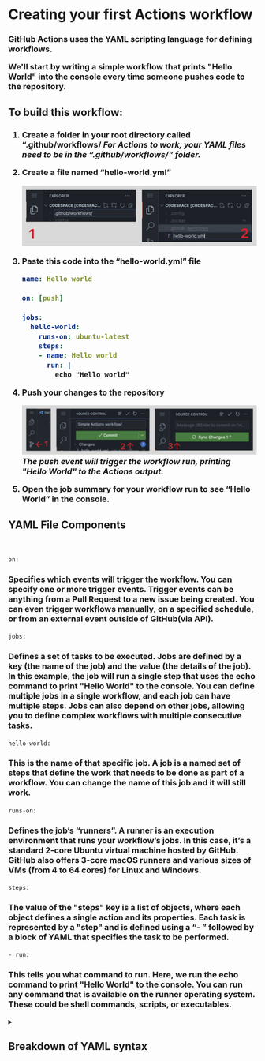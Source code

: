 <h1>Creating your first Actions workflow</h1>

<h3>
GitHub Actions uses the YAML scripting language for defining workflows.

We'll start by writing a simple workflow that prints "Hello World" into the console every time someone pushes code to the repository.</h3>
<h2>To build this workflow:</h2>
<h3>

1. Create a folder in your root directory called “.github/workflows/
    _For Actions to work, your YAML files need to be in the “.github/workflows/” folder._

2. Create a file named “hello-world.yml”

    ![](./create-file.png)

3. Paste this code into the “hello-world.yml” file
    ```yml
    name: Hello world

    on: [push]

    jobs:
      hello-world:
        runs-on: ubuntu-latest
        steps:
        - name: Hello world
          run: |
            echo "Hello world"
    ```

4. Push your changes to the repository

    ![](./push-changes.png)
    _The push event will trigger the workflow run, printing "Hello World" to the Actions output._

5. Open the job summary for your workflow run to see “Hello World” in the console.</h3>


<h2>YAML File Components</h2>
<br>

`on:`
<h3>Specifies which events will trigger the workflow. You can specify one or more trigger events. Trigger events can be anything from a Pull Request to a new issue being created. You can even trigger workflows manually, on a specified schedule, or from an external event outside of GitHub(via API).</h3>

`jobs:`
<h3>Defines a set of tasks to be executed. Jobs are defined by a key (the name of the job) and the value (the details of the job). In this example, the job will run a single step that uses the echo command to print "Hello World" to the console. You can define multiple jobs in a single workflow, and each job can have multiple steps. Jobs can also depend on other jobs, allowing you to define complex workflows with multiple consecutive tasks.</h3>

`hello-world:`
<h3>This is the name of that specific job. A job is a named set of steps that define the work that needs to be done as part of a workflow. You can change the name of this job and it will still work.</h3>

`runs-on:`
<h3>Defines the job’s “runners”. A runner is an execution environment that runs your workflow’s jobs. In this case, it’s a standard 2-core Ubuntu virtual machine hosted by GitHub. GitHub also offers 3-core macOS runners and various sizes of VMs (from 4 to 64 cores) for Linux and Windows.</h3>

`steps:`
<h3>The value of the "steps" key is a list of objects, where each object defines a single action and its properties. Each task is represented by a "step" and is defined using a “- ” followed by a block of YAML that specifies the task to be performed.</h3>

`- run:`
<h3>This tells you what command to run. Here, we run the echo command to print "Hello World" to the console. You can run any command that is available on the runner operating system. These could be shell commands, scripts, or executables.</h2>

<details><summary><h2>Breakdown of YAML syntax</h2></summary>
<h3>YAML (short for “Yet Another Markup Language”) is a human-readable data serialization language that is used for storing and transmitting data structures and configurations. It is often used for configuration files, but can also be used for storing data in a serialized form, such as database dumps or log files.

**Some basic rules for YAML syntax in GitHub Actions:**

- Indentation & Spaces: YAML files use indentation to indicate structure, with each level of indentation representing a new level in the hierarchy. You indent with spaces (NOT TABS). In addition, there MUST be spaces between element parts.
[Code block example]
✅ For example, this syntax will work: “Key: Value”
⛔ But this will fail: “Key:Value”. (Because there’s no space after the colon)

- Key-Value Pairs: YAML files use key-value pairs to represent data. The key is on the left side of the colon, and the value is on the right. Here are some examples:
[Code block example]
> - key: value
> - number: 299
> - quoted-string: "some text description"
> - unquoted-string: strings do not have to be quoted, but I recommend using quotes for readability
> - boolean: true
> - keys can have species in them: and so can values
> - null-key-value: null

- Quotes: String values do not need to be quoted, unless they contain special characters or if the value starts with certain characters (such as @, %, or ``). In these cases, single or double quotes can be used to enclose the value.

- Lists & Collections: Lists and collections are represented by a hyphen followed by a space(“- ”) and can contain multiple items. Each item in the list must be indented at the same level.
[Code block example]

- Dictionaries: Dictionaries (also known as maps or associative arrays) are represented by a key followed by a colon and a value, with each key-value pair being indented at the same level.
[Code block example]

- Begin/End document: Defining the start and end of a document is optional. To start a document insert '---' at the top of the document, to end it, insert '...'
Comments: Comments are defined with a hash (“#”) before the comment’s text
[Code block example]
\# this is a comment\<br />

- Key: Value #this another comment

</details>
